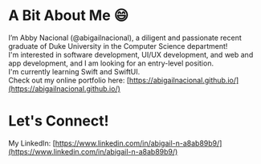 # A Bit About Me :smile:
I’m Abby Nacional (@abigailnacional), a diligent and passionate recent graduate of Duke University in the Computer Science department! <br>
I'm interested in software development, UI/UX development, and web and app development, and I am looking for an entry-level position. <br>
I'm currently learning Swift and SwiftUI. <br>
Check out my online portfolio here: [https://abigailnacional.github.io/](https://abigailnacional.github.io/) <br>
# Let's Connect!
My LinkedIn: [https://www.linkedin.com/in/abigail-n-a8ab89b9/](https://www.linkedin.com/in/abigail-n-a8ab89b9/)

<!---
abigailnacional/abigailnacional is a ✨ special ✨ repository because its `README.md` (this file) appears on your GitHub profile.
You can click the Preview link to take a look at your changes.
--->
